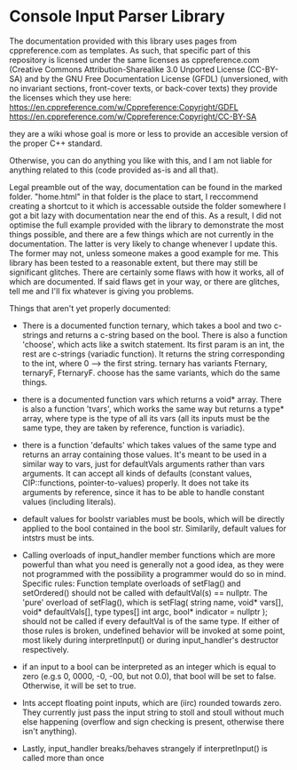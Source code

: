 # Console Input Parser Library
 
The documentation provided with this library uses pages from cppreference.com as templates. As such, that specific part of this repository is licensed under the same licenses as cppreference.com (Creative Commons Attribution-Sharealike 3.0 Unported License (CC-BY-SA) and by the GNU Free Documentation License (GFDL) (unversioned, with no invariant sections, front-cover texts, or back-cover texts)
they provide the licenses which they use here:
https://en.cppreference.com/w/Cppreference:Copyright/GDFL
https://en.cppreference.com/w/Cppreference:Copyright/CC-BY-SA

they are a wiki whose goal is more or less to provide an accesible version of the proper C++ standard.

Otherwise, you can do anything you like with this, and I am not liable for anything related to this (code provided as-is and all that).


Legal preamble out of the way, documentation can be found in the marked folder. "home.html" in that folder is the place to start, I reccommend creating a shortcut to it which is accessable outside the folder somewhere
I got a bit lazy with documentation near the end of this. As a result, I did not optimise the full example provided with the library to demonstrate the most things possible, and there are a few things which are not currently in the documentation.
The latter is very likely to change whenever I update this. The former may not, unless someone makes a good example for me.
This library has been tested to a reasonable extent, but there may still be significant glitches. There are certainly some flaws with how it works, all of which are documented. If said flaws get in your way, or there are glitches, tell me and I'll fix whatever is giving you problems.





Things that aren't yet properly documented:


- There is a documented function ternary, which takes a bool and two c-strings and returns a c-string based on the bool. There is also a function 'choose', which acts like a switch statement. Its first param is an int, the rest are c-strings (variadic function). It returns the string corresponding to the int, where 0 --> the first string.
ternary has variants Fternary, ternaryF, FternaryF. choose has the same variants, which do the same things.

- there is a documented function vars which returns a void* array. There is also a function 'tvars', which works the same way but returns a type* array, where type is the type of all its vars (all its inputs must be the same type, they are taken by reference, function is variadic).

- there is a function 'defaults' which takes values of the same type and returns an array containing those values. It's meant to be used in a similar way to vars, just for defaultVals arguments rather than vars arguments. It can accept all kinds of defaults (constant values, CIP::functions, pointer-to-values) properly. It does not take its arguments by reference, since it has to be able to handle constant values (including literals).


- default values for boolstr variables must be bools, which will be directly applied to the bool contained in the bool str. Similarily, default values for intstrs must be ints.


- Calling overloads of input_handler member functions which are more powerful than what you need is generally not a good idea, as they were not programmed with the possibility a programmer would do so in mind. 
 Specific rules: Function template overloads of setFlag() and setOrdered() should not be called with defaultVal(s) == nullptr. The 'pure' overload of setFlag(), which is 
setFlag( string name, void* vars[], void* defaultVals[], type types[] int argc, bool* indicator = nullptr );
should not be called if every defaultVal is of the same type. 
 If either of those rules is broken, undefined behavior will be invoked at some point, most likely during interpretInput() or during input_handler's destructor respectively.


- if an input to a bool can be interpreted as an integer which is equal to zero (e.g.s 0, 0000, -0, -00, but not 0.0), that bool will be set to false. Otherwise, it will be set to true.


- Ints accept floating point inputs, which are (iirc) rounded towards zero. They currently just pass the input string to stoll and stoull without much else happening (overflow and sign checking is present, otherwise there isn't anything).


- Lastly, input_handler breaks/behaves strangely if interpretInput() is called more than once